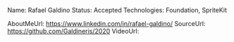 Name: Rafael Galdino
Status: Accepted
Technologies: Foundation, SpriteKit

AboutMeUrl: https://www.linkedin.com/in/rafael-galdino/
SourceUrl: https://github.com/Galdineris/2020
VideoUrl: 

<!---
EXAMPLE
Name: John Appleseed
Status: Submitted <or> Winner <or> Distinguished <or> Rejected
Technologies: SwiftUI, RealityKit, CoreGraphic

AboutMeUrl: https://linkedin.com/in/johnappleseed
SourceUrl: https://github.com/johnappleseed/wwdc2025
VideoUrl: https://youtu.be/ABCDE123456
-->
